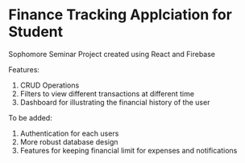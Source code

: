 # Finance Tracking Applciation for Student

Sophomore Seminar Project created using React and Firebase

Features:
1. CRUD Operations
2. Filters to view different transactions at different time
3. Dashboard for illustrating the financial history of the user

To be added:
1. Authentication for each users
2. More robust database design
3. Features for keeping financial limit for expenses and notifications



